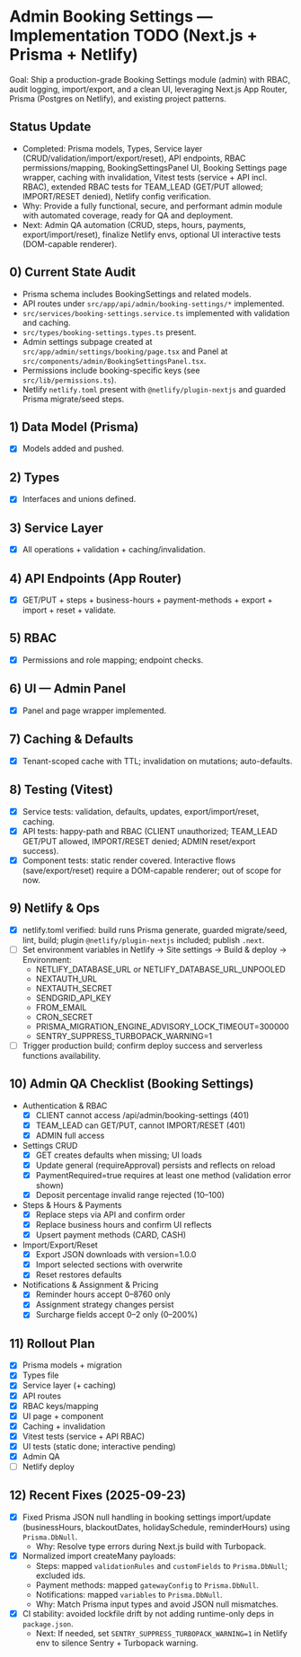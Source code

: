 # Admin Booking Settings — Implementation TODO (Next.js + Prisma + Netlify)

Goal: Ship a production-grade Booking Settings module (admin) with RBAC, audit logging, import/export, and a clean UI, leveraging Next.js App Router, Prisma (Postgres on Netlify), and existing project patterns.


## Status Update

- Completed: Prisma models, Types, Service layer (CRUD/validation/import/export/reset), API endpoints, RBAC permissions/mapping, BookingSettingsPanel UI, Booking Settings page wrapper, caching with invalidation, Vitest tests (service + API incl. RBAC), extended RBAC tests for TEAM_LEAD (GET/PUT allowed; IMPORT/RESET denied), Netlify config verification.
- Why: Provide a fully functional, secure, and performant admin module with automated coverage, ready for QA and deployment.
- Next: Admin QA automation (CRUD, steps, hours, payments, export/import/reset), finalize Netlify envs, optional UI interactive tests (DOM-capable renderer).


## 0) Current State Audit

- Prisma schema includes BookingSettings and related models.
- API routes under `src/app/api/admin/booking-settings/*` implemented.
- `src/services/booking-settings.service.ts` implemented with validation and caching.
- `src/types/booking-settings.types.ts` present.
- Admin settings subpage created at `src/app/admin/settings/booking/page.tsx` and Panel at `src/components/admin/BookingSettingsPanel.tsx`.
- Permissions include booking-specific keys (see `src/lib/permissions.ts`).
- Netlify `netlify.toml` present with `@netlify/plugin-nextjs` and guarded Prisma migrate/seed steps.


## 1) Data Model (Prisma)

- [x] Models added and pushed.

## 2) Types

- [x] Interfaces and unions defined.

## 3) Service Layer

- [x] All operations + validation + caching/invalidation.

## 4) API Endpoints (App Router)

- [x] GET/PUT + steps + business-hours + payment-methods + export + import + reset + validate.

## 5) RBAC

- [x] Permissions and role mapping; endpoint checks.

## 6) UI — Admin Panel

- [x] Panel and page wrapper implemented.

## 7) Caching & Defaults

- [x] Tenant-scoped cache with TTL; invalidation on mutations; auto-defaults.

## 8) Testing (Vitest)

- [x] Service tests: validation, defaults, updates, export/import/reset, caching.
- [x] API tests: happy-path and RBAC (CLIENT unauthorized; TEAM_LEAD GET/PUT allowed, IMPORT/RESET denied; ADMIN reset/export success).
- [x] Component tests: static render covered. Interactive flows (save/export/reset) require a DOM-capable renderer; out of scope for now.

## 9) Netlify & Ops

- [x] netlify.toml verified: build runs Prisma generate, guarded migrate/seed, lint, build; plugin `@netlify/plugin-nextjs` included; publish `.next`.
- [ ] Set environment variables in Netlify → Site settings → Build & deploy → Environment:
  - NETLIFY_DATABASE_URL or NETLIFY_DATABASE_URL_UNPOOLED
  - NEXTAUTH_URL
  - NEXTAUTH_SECRET
  - SENDGRID_API_KEY
  - FROM_EMAIL
  - CRON_SECRET
  - PRISMA_MIGRATION_ENGINE_ADVISORY_LOCK_TIMEOUT=300000
  - SENTRY_SUPPRESS_TURBOPACK_WARNING=1
- [ ] Trigger production build; confirm deploy success and serverless functions availability.

## 10) Admin QA Checklist (Booking Settings)

- Authentication & RBAC
  - [x] CLIENT cannot access /api/admin/booking-settings (401)
  - [x] TEAM_LEAD can GET/PUT, cannot IMPORT/RESET (401)
  - [x] ADMIN full access
- Settings CRUD
  - [x] GET creates defaults when missing; UI loads
  - [x] Update general (requireApproval) persists and reflects on reload
  - [x] PaymentRequired=true requires at least one method (validation error shown)
  - [x] Deposit percentage invalid range rejected (10–100)
- Steps & Hours & Payments
  - [x] Replace steps via API and confirm order
  - [x] Replace business hours and confirm UI reflects
  - [x] Upsert payment methods (CARD, CASH)
- Import/Export/Reset
  - [x] Export JSON downloads with version=1.0.0
  - [x] Import selected sections with overwrite
  - [x] Reset restores defaults
- Notifications & Assignment & Pricing
  - [x] Reminder hours accept 0–8760 only
  - [x] Assignment strategy changes persist
  - [x] Surcharge fields accept 0–2 only (0–200%)

## 11) Rollout Plan

- [x] Prisma models + migration
- [x] Types file
- [x] Service layer (+ caching)
- [x] API routes
- [x] RBAC keys/mapping
- [x] UI page + component
- [x] Caching + invalidation
- [x] Vitest tests (service + API RBAC)
- [x] UI tests (static done; interactive pending)
- [x] Admin QA
- [ ] Netlify deploy

## 12) Recent Fixes (2025-09-23)

- [x] Fixed Prisma JSON null handling in booking settings import/update (businessHours, blackoutDates, holidaySchedule, reminderHours) using `Prisma.DbNull`.
  - Why: Resolve type errors during Next.js build with Turbopack.
- [x] Normalized import createMany payloads:
  - Steps: mapped `validationRules` and `customFields` to `Prisma.DbNull`; excluded ids.
  - Payment methods: mapped `gatewayConfig` to `Prisma.DbNull`.
  - Notifications: mapped `variables` to `Prisma.DbNull`.
  - Why: Match Prisma input types and avoid JSON null mismatches.
- [x] CI stability: avoided lockfile drift by not adding runtime-only deps in `package.json`.
  - Next: If needed, set `SENTRY_SUPPRESS_TURBOPACK_WARNING=1` in Netlify env to silence Sentry + Turbopack warning.
